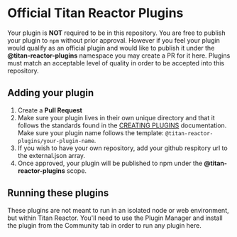 # Official Titan Reactor Plugins

Your plugin is **NOT** required to be in this repository. You are free to publish your plugin to `npm` without prior approval. However if you feel your plugin would qualify as an official plugin and would like to publish it under the **@titan-reactor-plugins** namespace you may create a PR for it here. Plugins must match an acceptable level of quality in order to be accepted into this repository.

## Adding your plugin

1) Create a **Pull Request**
2) Make sure your plugin lives in their own unique directory and that it follows the standards found in the [CREATING PLUGINS](https://github.com/imbateam-gg/titan-reactor/blob/dev/CREATING_PLUGINS.md) documentation. Make sure your plugin name follows the template: `@titan-reactor-plugins/your-plugin-name`.
3) If you wish to have your own repository, add your github respitory url to the external.json array.
4) Once approved, your plugin will be published to npm under the **@titan-reactor-plugins** scope.

## Running these plugins

These plugins are not meant to run in an isolated node or web environment, but within Titan Reactor. You'll need to use the Plugin Manager and install the plugin from the Community tab in order to run any plugin here.
